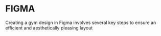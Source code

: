 # FIGMA
 Creating a gym design in Figma involves several key steps to ensure an efficient and aesthetically pleasing layout
